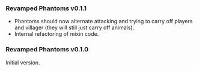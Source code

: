 ### Revamped Phantoms v0.1.1

- Phantoms should now alternate attacking and trying to carry off players and villager (they will still just carry off animals).
- Internal refactoring of mixin code.

### Revamped Phantoms v0.1.0

Initial version.